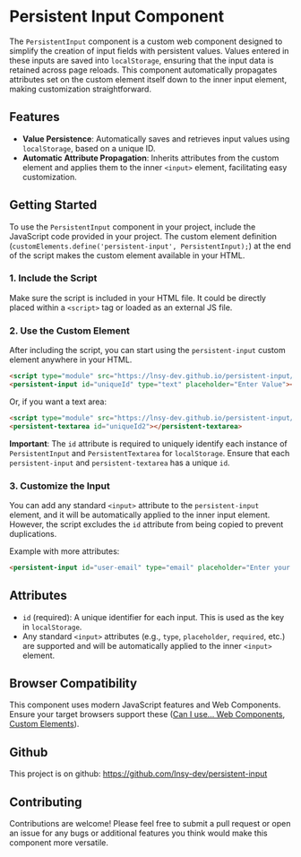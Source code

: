
# Persistent Input Component

The `PersistentInput` component is a custom web component designed to simplify the creation of input fields with persistent values. Values entered in these inputs are saved into `localStorage`, ensuring that the input data is retained across page reloads. This component automatically propagates attributes set on the custom element itself down to the inner input element, making customization straightforward.

## Features
- **Value Persistence**: Automatically saves and retrieves input values using `localStorage`, based on a unique ID.
- **Automatic Attribute Propagation**: Inherits attributes from the custom element and applies them to the inner `<input>` element, facilitating easy customization.

## Getting Started

To use the `PersistentInput` component in your project, include the JavaScript code provided in your project. The custom element definition (`customElements.define('persistent-input', PersistentInput);`) at the end of the script makes the custom element available in your HTML.

### 1. Include the Script
Make sure the script is included in your HTML file. It could be directly placed within a `<script>` tag or loaded as an external JS file.

### 2. Use the Custom Element
After including the script, you can start using the `persistent-input` custom element anywhere in your HTML.

```html
<script type="module" src="https://lnsy-dev.github.io/persistent-input/persistent-input.js"></script>
<persistent-input id="uniqueId" type="text" placeholder="Enter Value"></persistent-input>
```

Or, if you want a text area: 

```html
<script type="module" src="https://lnsy-dev.github.io/persistent-input/persistent-textarea.js"></script>
<persistent-textarea id="uniqueId2"></persistent-textarea>
```

**Important**: The `id` attribute is required to uniquely identify each instance of `PersistentInput` and `PersistentTextarea` for `localStorage`. Ensure that each `persistent-input` and `persistent-textarea` has a unique `id`.

### 3. Customize the Input

You can add any standard `<input>` attribute to the `persistent-input` element, and it will be automatically applied to the inner input element. However, the script excludes the `id` attribute from being copied to prevent duplications.

Example with more attributes:

```html
<persistent-input id="user-email" type="email" placeholder="Enter your email" required></persistent-input>
```

## Attributes

- `id` (required): A unique identifier for each input. This is used as the key in `localStorage`.
- Any standard `<input>` attributes (e.g., `type`, `placeholder`, `required`, etc.) are supported and will be automatically applied to the inner `<input>` element.

## Browser Compatibility

This component uses modern JavaScript features and Web Components. Ensure your target browsers support these ([Can I use... Web Components](https://caniuse.com/?search=Web%20Components), [Custom Elements](https://caniuse.com/?search=Custom%20Elements)).

## Github

This project is on github: https://github.com/lnsy-dev/persistent-input

## Contributing
Contributions are welcome! Please feel free to submit a pull request or open an issue for any bugs or additional features you think would make this component more versatile.

